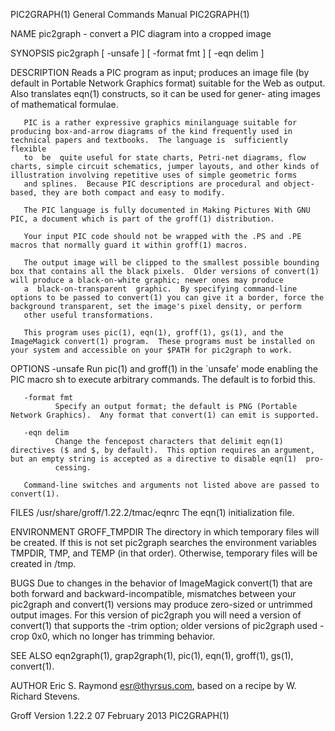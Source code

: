 PIC2GRAPH(1)                                                                               General Commands Manual                                                                               PIC2GRAPH(1)



NAME
       pic2graph - convert a PIC diagram into a cropped image

SYNOPSIS
       pic2graph [ -unsafe ] [ -format fmt ] [ -eqn delim ]

DESCRIPTION
       Reads a PIC program as input; produces an image file (by default in Portable Network Graphics format) suitable for the Web as output.  Also translates eqn(1) constructs, so it can be used for gener-
       ating images of mathematical formulae.

       PIC is a rather expressive graphics minilanguage suitable for producing box-and-arrow diagrams of the kind frequently used in technical papers and textbooks.  The language is  sufficiently  flexible
       to  be  quite useful for state charts, Petri-net diagrams, flow charts, simple circuit schematics, jumper layouts, and other kinds of illustration involving repetitive uses of simple geometric forms
       and splines.  Because PIC descriptions are procedural and object-based, they are both compact and easy to modify.

       The PIC language is fully documented in Making Pictures With GNU PIC, a document which is part of the groff(1) distribution.

       Your input PIC code should not be wrapped with the .PS and .PE macros that normally guard it within groff(1) macros.

       The output image will be clipped to the smallest possible bounding box that contains all the black pixels.  Older versions of convert(1) will produce a black-on-white graphic; newer ones may produce
       a  black-on-transparent  graphic.  By specifying command-line options to be passed to convert(1) you can give it a border, force the background transparent, set the image's pixel density, or perform
       other useful transformations.

       This program uses pic(1), eqn(1), groff(1), gs(1), and the ImageMagick convert(1) program.  These programs must be installed on your system and accessible on your $PATH for pic2graph to work.

OPTIONS
       -unsafe
              Run pic(1) and groff(1) in the `unsafe' mode enabling the PIC macro sh to execute arbitrary commands.  The default is to forbid this.

       -format fmt
              Specify an output format; the default is PNG (Portable Network Graphics).  Any format that convert(1) can emit is supported.

       -eqn delim
              Change the fencepost characters that delimit eqn(1) directives ($ and $, by default).  This option requires an argument, but an empty string is accepted as a directive to disable eqn(1)  pro-
              cessing.

       Command-line switches and arguments not listed above are passed to convert(1).

FILES
       /usr/share/groff/1.22.2/tmac/eqnrc  The eqn(1) initialization file.

ENVIRONMENT
       GROFF_TMPDIR
              The  directory  in  which  temporary files will be created.  If this is not set pic2graph searches the environment variables TMPDIR, TMP, and TEMP (in that order).  Otherwise, temporary files
              will be created in /tmp.

BUGS
       Due to changes in the behavior of ImageMagick convert(1) that are both forward and backward-incompatible, mismatches between  your  pic2graph  and  convert(1)  versions  may  produce  zero-sized  or
       untrimmed output images.  For this version of pic2graph you will need a version of convert(1) that supports the -trim option; older versions of pic2graph used -crop 0x0, which no longer has trimming
       behavior.

SEE ALSO
       eqn2graph(1), grap2graph(1), pic(1), eqn(1), groff(1), gs(1), convert(1).

AUTHOR
       Eric S. Raymond <esr@thyrsus.com>, based on a recipe by W. Richard Stevens.



Groff Version 1.22.2                                                                           07 February 2013                                                                                  PIC2GRAPH(1)

